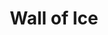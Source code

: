 ---
title: "Wall of Ice"

spell:
  schools:
    - name:        "Evocation"
      subschools:  []
      descriptors: ["Cold"]
  classes:
    - name:  "Sorcerer/Wizard"
      abbr:  "Sor/Wiz"
      level: 4
  components:         [V, S, M]
  castingTime:        "1 standard action"
  range:              "Medium (100 ft. + 10 ft./level)"
  effect:             "Anchored plane of ice, up to one 10-ft. square/level, or hemisphere of ice with a radius of up to 3 ft. + 1 ft./level"
  duration:           "1 min./level"
  savingThrow:        "Reflex negates; see text"
  spellResistance:    "Yes"
  materialComponents: ["A small piece of quartz or similar rock crystal."]
  description:        |
    This spell creates an anchored plane of ice or a hemisphere of ice, depending on the version selected. A wall of ice cannot form in an area occupied by physical objects or creatures. Its surface must be smooth and unbroken when created. Any creature adjacent to the wall when it is created may attempt a Reflex save to disrupt the wall as it is being formed. A successful save indicates that the spell automatically fails. Fire can melt a wall of ice, and it deals full damage to the wall (instead of the normal half damage taken by objects). Suddenly melting a wall of ice creates a great cloud of steamy fog that lasts for 10 minutes.

    Ice Plane: A sheet of strong, hard ice appears. The wall is 1 inch thick per caster level. It covers up to a 10-foot-square area per caster level (so a 10th-level wizard can create a wall of ice 100 feet long and 10 feet high, a wall 50 feet long and 20 feet high, or some other combination of length and height that does not exceed 1,000 square feet). The plane can be oriented in any fashion as long as it is anchored. A vertical wall need only be anchored on the floor, while a horizontal or slanting wall must be anchored on two opposite sides.

    Each 10-foot square of wall has 3 hit points per inch of thickness. Creatures can hit the wall automatically. A section of wall whose hit points drop to 0 is breached. If a creature tries to break through the wall with a single attack, the DC for the Strength check is 15 + caster level.

    Even when the ice has been broken through, a sheet of frigid air remains. Any creature stepping through it (including the one who broke through the wall) takes {% die_roll 1 6 0 %} points of cold damage +1 point per caster level (no save).

    Hemisphere: The wall takes the form of a hemisphere whose maximum radius is 3 feet + 1 foot per caster level. The hemisphere is as hard to break through as the ice plane form, but it does not deal damage to those who go through a breach.
---